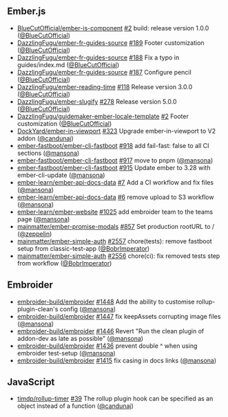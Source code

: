 ## Ember.js

- [BlueCutOfficial/ember-is-component] [#2](https://github.com/BlueCutOfficial/ember-is-component/pull/2) build: release version 1.0.0 ([@BlueCutOfficial])
- [DazzlingFugu/ember-fr-guides-source] [#189](https://github.com/DazzlingFugu/ember-fr-guides-source/pull/189) Footer customization ([@BlueCutOfficial])
- [DazzlingFugu/ember-fr-guides-source] [#188](https://github.com/DazzlingFugu/ember-fr-guides-source/pull/188) Fix a typo in guides/index.md ([@BlueCutOfficial])
- [DazzlingFugu/ember-fr-guides-source] [#187](https://github.com/DazzlingFugu/ember-fr-guides-source/pull/187) Configure pencil ([@BlueCutOfficial])
- [DazzlingFugu/ember-reading-time] [#118](https://github.com/DazzlingFugu/ember-reading-time/pull/118) Release version 3.0.0 ([@BlueCutOfficial])
- [DazzlingFugu/ember-slugify] [#278](https://github.com/DazzlingFugu/ember-slugify/pull/278) Release version 5.0.0 ([@BlueCutOfficial])
- [DazzlingFugu/guidemaker-ember-locale-template] [#2](https://github.com/DazzlingFugu/guidemaker-ember-locale-template/pull/2) Footer customization ([@BlueCutOfficial])
- [DockYard/ember-in-viewport] [#323](https://github.com/DockYard/ember-in-viewport/pull/323) Upgrade ember-in-viewport to V2 addon ([@candunaj])
- [ember-fastboot/ember-cli-fastboot] [#918](https://github.com/ember-fastboot/ember-cli-fastboot/pull/918) add fail-fast: false to all CI sections ([@mansona])
- [ember-fastboot/ember-cli-fastboot] [#917](https://github.com/ember-fastboot/ember-cli-fastboot/pull/917) move to pnpm ([@mansona])
- [ember-fastboot/ember-cli-fastboot] [#915](https://github.com/ember-fastboot/ember-cli-fastboot/pull/915) Update ember to 3.28 with ember-cli-update ([@mansona])
- [ember-learn/ember-api-docs-data] [#7](https://github.com/ember-learn/ember-api-docs-data/pull/7) Add a CI workflow and fix files ([@mansona])
- [ember-learn/ember-api-docs-data] [#6](https://github.com/ember-learn/ember-api-docs-data/pull/6) remove upload to S3 workflow ([@mansona])
- [ember-learn/ember-website] [#1025](https://github.com/ember-learn/ember-website/pull/1025) add embroider team to the teams page ([@mansona])
- [mainmatter/ember-promise-modals] [#857](https://github.com/mainmatter/ember-promise-modals/pull/857) Set production rootURL to / ([@zeppelin])
- [mainmatter/ember-simple-auth] [#2557](https://github.com/mainmatter/ember-simple-auth/pull/2557) chore(tests): remove fastboot setup from classic-test-app ([@BobrImperator])
- [mainmatter/ember-simple-auth] [#2556](https://github.com/mainmatter/ember-simple-auth/pull/2556) chore(ci): fix removed tests step from workflow ([@BobrImperator])

## Embroider

- [embroider-build/embroider] [#1448](https://github.com/embroider-build/embroider/pull/1448) Add the ability to customise rollup-plugin-clean's config ([@mansona])
- [embroider-build/embroider] [#1447](https://github.com/embroider-build/embroider/pull/1447) fix keepAssets corrupting image files ([@mansona])
- [embroider-build/embroider] [#1446](https://github.com/embroider-build/embroider/pull/1446) Revert "Run the clean plugin of addon-dev as late as possible" ([@mansona])
- [embroider-build/embroider] [#1436](https://github.com/embroider-build/embroider/pull/1436) prevent double ^ when using embroider test-setup ([@mansona])
- [embroider-build/embroider] [#1415](https://github.com/embroider-build/embroider/pull/1415) fix casing in docs links ([@mansona])

## JavaScript

- [timdp/rollup-timer] [#39](https://github.com/timdp/rollup-timer/pull/39) The rollup plugin hook can be specified as an object instead of a function ([@candunaj])

[@bluecutofficial]: https://github.com/BlueCutOfficial
[@bobrimperator]: https://github.com/BobrImperator
[@candunaj]: https://github.com/candunaj
[@mansona]: https://github.com/mansona
[@zeppelin]: https://github.com/zeppelin
[bluecutofficial/ember-is-component]: https://github.com/BlueCutOfficial/ember-is-component
[dazzlingfugu/ember-fr-guides-source]: https://github.com/DazzlingFugu/ember-fr-guides-source
[dazzlingfugu/ember-reading-time]: https://github.com/DazzlingFugu/ember-reading-time
[dazzlingfugu/ember-slugify]: https://github.com/DazzlingFugu/ember-slugify
[dazzlingfugu/guidemaker-ember-locale-template]: https://github.com/DazzlingFugu/guidemaker-ember-locale-template
[dockyard/ember-in-viewport]: https://github.com/DockYard/ember-in-viewport
[ember-fastboot/ember-cli-fastboot]: https://github.com/ember-fastboot/ember-cli-fastboot
[ember-learn/ember-api-docs-data]: https://github.com/ember-learn/ember-api-docs-data
[ember-learn/ember-website]: https://github.com/ember-learn/ember-website
[embroider-build/embroider]: https://github.com/embroider-build/embroider
[mainmatter/ember-promise-modals]: https://github.com/mainmatter/ember-promise-modals
[mainmatter/ember-simple-auth]: https://github.com/mainmatter/ember-simple-auth
[timdp/rollup-timer]: https://github.com/timdp/rollup-timer
